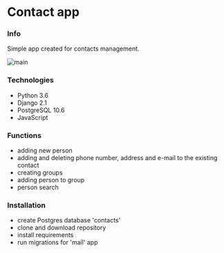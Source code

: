 # Contact app

### Info
Simple app created for contacts management.

![main](./images/main.png)

### Technologies
* Python 3.6 
* Django 2.1 
* PostgreSQL 10.6
* JavaScript

### Functions
* adding new person 
* adding and deleting phone number, address and e-mail to the existing contact
* creating groups
* adding person to group
* person search

### Installation
* create Postgres database 'contacts'
* clone and download repository
* install requirements
* run migrations for 'mail' app
